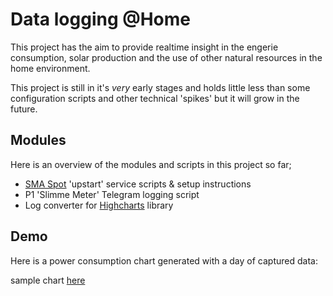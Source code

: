 Data logging @Home
====

This project has the aim to provide realtime insight in the engerie consumption, solar production and the use of other natural resources in the home environment.

This project is still in it's _very_ early stages and holds little less than some configuration scripts and other technical 'spikes' but it will grow in the future.

Modules
------

Here is an overview of the modules and scripts in this project so far;

* [SMA Spot](https://code.google.com/p/sma-spot/) 'upstart' service scripts & setup instructions
* P1 'Slimme Meter' Telegram logging script
* Log converter for [Highcharts](http://www.highcharts.com/) library


Demo
---------

Here is a power consumption chart generated with a day of captured data:

sample chart [here](http://rawgithub.com/enix/home/master/aggregator/chart/index.html)

